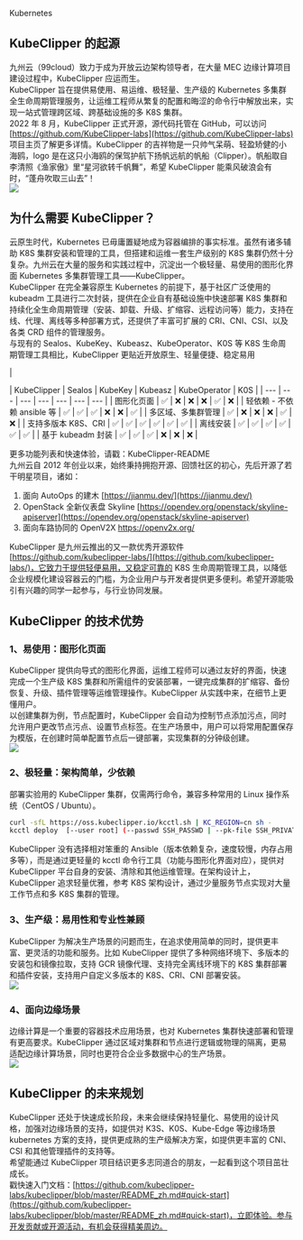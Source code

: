 Kubernetes
<a name="mts0G"></a>
## KubeClipper 的起源
九州云（99cloud）致力于成为开放云边架构领导者，在大量 MEC 边缘计算项目建设过程中，KubeClipper 应运而生。<br />KubeClipper 旨在提供易使用、易运维、极轻量、生产级的 Kubernetes 多集群全生命周期管理服务，让运维工程师从繁复的配置和晦涩的命令行中解放出来，实现一站式管理跨区域、跨基础设施的多 K8S 集群。<br />2022 年 8 月，KubeClipper 正式开源，源代码托管在 GitHub，可以访问 [https://github.com/KubeClipper-labs](https://github.com/KubeClipper-labs) 项目主页了解更多详情。KubeClipper 的吉祥物是一只帅气呆萌、轻盈矫健的小海鸥，logo 是在这只小海鸥的保驾护航下扬帆远航的帆船（Clipper）。帆船取自李清照《渔家傲》里“星河欲转千帆舞”，希望 KubeClipper 能乘风破浪会有时，“蓬舟吹取三山去”！<br />![](https://cdn.nlark.com/yuque/0/2022/png/396745/1662097112121-8bcdc9a8-53a1-41d8-a2a4-8591a3d64d97.png#clientId=u881426cb-81b2-4&from=paste&id=u2221c4e0&originHeight=733&originWidth=1080&originalType=url&ratio=1&rotation=0&showTitle=false&status=done&style=shadow&taskId=ub59cb4ef-b4fa-4f87-8be9-910d5719f12&title=)
<a name="bHcJe"></a>
## 为什么需要 KubeClipper？
云原生时代，Kubernetes 已毋庸置疑地成为容器编排的事实标准。虽然有诸多辅助 K8S 集群安装和管理的工具，但搭建和运维一套生产级别的 K8S 集群仍然十分复杂。九州云在大量的服务和实践过程中，沉淀出一个极轻量、易使用的图形化界面 Kubernetes 多集群管理工具——KubeClipper。<br />KubeClipper 在完全兼容原生 Kubernetes 的前提下，基于社区广泛使用的 kubeadm 工具进行二次封装，提供在企业自有基础设施中快速部署 K8S 集群和持续化全生命周期管理（安装、卸载、升级、扩缩容、远程访问等）能力，支持在线、代理、离线等多种部署方式，还提供了丰富可扩展的 CRI、CNI、CSI、以及各类 CRD 组件的管理服务。<br />与现有的 Sealos、KubeKey、Kubeasz、KubeOperator、K0S 等 K8S 生命周期管理工具相比，KubeClipper 更贴近开放原生、轻量便捷、稳定易用

| 

 | KubeClipper | Sealos | KubeKey | Kubeasz | KubeOperator | K0S |
| --- | --- | --- | --- | --- | --- | --- |
| 图形化页面 | ✅ | ❌ | ❌ | ❌ | ✅ | ❌ |
| 轻依赖 - 不依赖 ansible 等 | ✅ | ✅ | ✅ | ❌ | ❌ | ✅ |
| 多区域、多集群管理 | ✅ | ❌ | ❌ | ❌ | ✅ | ❌ |
| 支持多版本 K8S、CRI | ✅ | ✅ | ✅ | ✅ | ✅ | ✅ |
| 离线安装 | ✅ | ✅ | ✅ | ✅ | ✅ | ✅ |
| 基于 kubeadm 封装 | ✅ | ✅ | ✅ | ❌ | ❌ | ❌ |

更多功能列表和快速体验，请戳：KubeClipper-README<br />九州云自 2012 年创业以来，始终秉持拥抱开源、回馈社区的初心，先后开源了若干明星项目，诸如：

1. 面向 AutoOps 的建木 [https://jianmu.dev/](https://jianmu.dev/)
2. OpenStack 全新仪表盘 Skyline [https://opendev.org/openstack/skyline-apiserver](https://opendev.org/openstack/skyline-apiserver)
3. 面向车路协同的 OpenV2X https://openv2x.org/

KubeClipper 是九州云推出的又一款优秀开源软件 [https://github.com/kubeclipper-labs/](https://github.com/kubeclipper-labs/)，它致力于提供轻便易用，又稳定可靠的 K8S 生命周期管理工具，以降低企业规模化建设容器云的门槛，为企业用户与开发者提供更多便利。希望开源能吸引有兴趣的同学一起参与，与行业协同发展。
<a name="fKyzF"></a>
## KubeClipper 的技术优势
<a name="XekcH"></a>
### 1、易使用：图形化页面
KubeClipper 提供向导式的图形化界面，运维工程师可以通过友好的界面，快速完成一个生产级 K8S 集群和所需组件的安装部署，一键完成集群的扩缩容、备份恢复、升级、插件管理等运维管理操作。KubeClipper 从实践中来，在细节上更懂用户。<br />以创建集群为例，节点配置时，KubeClipper 会自动为控制节点添加污点，同时允许用户更改节点污点、设置节点标签。在生产场景中，用户可以将常用配置保存为模版，在创建时简单配置节点后一键部署，实现集群的分钟级创建。<br />![](https://cdn.nlark.com/yuque/0/2022/png/396745/1662097112205-4f3a5350-df32-458b-ba6d-ece0a028f724.png#clientId=u881426cb-81b2-4&from=paste&id=ub14b9d36&originHeight=600&originWidth=1080&originalType=url&ratio=1&rotation=0&showTitle=false&status=done&style=shadow&taskId=u316abf40-fee6-4b85-82a4-eb9f487da91&title=)
<a name="SKeBK"></a>
### 2、极轻量：架构简单，少依赖
部署实验用的 KubeClipper 集群，仅需两行命令，兼容多种常用的 Linux 操作系统（CentOS / Ubuntu）。
```bash
curl -sfL https://oss.kubeclipper.io/kcctl.sh | KC_REGION=cn sh -
kcctl deploy  [--user root] (--passwd SSH_PASSWD | --pk-file SSH_PRIVATE_KEY)
```
KubeClipper 没有选择相对笨重的 Ansible（版本依赖复杂，速度较慢，内存占用多等），而是通过更轻量的 kcctl 命令行工具（功能与图形化界面对应），提供对 KubeClipper 平台自身的安装、清除和其他运维管理。在架构设计上，KubeClipper 追求轻量优雅，参考 K8S 架构设计，通过少量服务节点实现对大量工作节点和多 K8S 集群的管理。
<a name="faV3J"></a>
### 3、生产级：易用性和专业性兼顾
KubeClipper 为解决生产场景的问题而生，在追求使用简单的同时，提供更丰富、更灵活的功能和服务。比如 KubeClipper 提供了多种网络环境下、多版本的安装包和镜像拉取，支持 GCR 镜像代理、支持完全离线环境下的 K8S 集群部署和插件安装，支持用户自定义多版本的 K8S、CRI、CNI 部署安装。<br />![](https://cdn.nlark.com/yuque/0/2022/png/396745/1662097112138-f5a6ea26-5b06-4be2-a185-0a9ba8ffa3a6.png#clientId=u881426cb-81b2-4&from=paste&id=u2df0df33&originHeight=600&originWidth=1080&originalType=url&ratio=1&rotation=0&showTitle=false&status=done&style=shadow&taskId=u13dd2d1a-6ff2-43b3-aa39-712df86b694&title=)
<a name="r75jn"></a>
### 4、面向边缘场景
边缘计算是一个重要的容器技术应用场景，也对 Kubernetes 集群快速部署和管理有更高要求。KubeClipper 通过区域对集群和节点进行逻辑或物理的隔离，更易适配边缘计算场景，同时也更符合企业多数据中心的生产场景。<br />![](https://cdn.nlark.com/yuque/0/2022/png/396745/1662097112316-2f8a3ba9-c17d-46bd-8fed-a3020f9b2c41.png#clientId=u881426cb-81b2-4&from=paste&id=u667d837a&originHeight=599&originWidth=1080&originalType=url&ratio=1&rotation=0&showTitle=false&status=done&style=shadow&taskId=u6aff4fef-9a3e-4f67-9a54-0146351c550&title=)
<a name="Rsd8r"></a>
## KubeClipper 的未来规划
KubeClipper 还处于快速成长阶段，未来会继续保持轻量化、易使用的设计风格，加强对边缘场景的支持，如提供对 K3S、K0S、Kube-Edge 等边缘场景 kubernetes 方案的支持，提供更成熟的生产级解决方案，如提供更丰富的 CNI、CSI 和其他管理插件的支持等。<br />希望能通过 KubeClipper 项目结识更多志同道合的朋友，一起看到这个项目茁壮成长。<br />戳快速入门文档：[https://github.com/kubeclipper-labs/kubeclipper/blob/master/README_zh.md#quick-start](https://github.com/kubeclipper-labs/kubeclipper/blob/master/README_zh.md#quick-start)，立即体验。参与开发贡献或开源活动，有机会获得精美周边。
